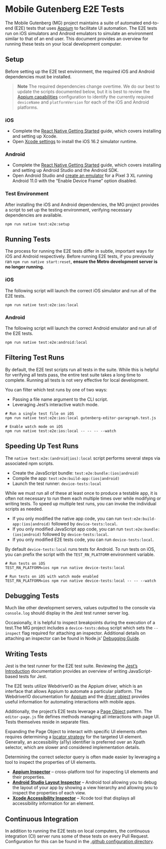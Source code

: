 # Mobile Gutenberg E2E Tests

The Mobile Gutenberg (MG) project maintains a suite of automated end-to-end (E2E) tests that uses [Appium](https://appium.io/docs/en/2.1/) to facilitate UI automation. The E2E tests run on iOS simulators and Android emulators to simulate an environment similar to that of an end user. This document provides an overview for running these tests on your local development computer.

## Setup

Before setting up the E2E test environment, the required iOS and Android dependencies must be installed.

> **Note**
> The required dependencies change overtime. We do our best to update the scripts documented below, but it is best to review the [Appium capabilities](https://github.com/WordPress/gutenberg/blob/trunk/packages/react-native-editor/__device-tests__/helpers/caps.js) configuration to identify the currently required `deviceName` and `platformVersion` for each of the iOS and Android platforms.

### iOS

-   Complete the [React Native Getting Started](https://reactnative.dev/docs/environment-setup) guide, which covers installing and setting up Xcode.
-   Open [Xcode settings](https://developer.apple.com/documentation/xcode/installing-additional-simulator-runtimes#Install-and-manage-Simulator-runtimes-in-settings) to install the iOS 16.2 simulator runtime.

### Android

-   Complete the [React Native Getting Started](https://reactnative.dev/docs/environment-setup) guide, which covers installing and setting up Android Studio and the Android SDK.
-   Open Android Studio and [create an emulator](https://developer.android.com/studio/run/managing-avds) for a Pixel 3 XL running Android 11.0 with the “Enable Device Frame” option disabled.

### Test Environment

After installing the iOS and Android dependencies, the MG project provides a script to set up the testing environment, verifying necessary dependencies are available.

```shell
npm run native test:e2e:setup
```

## Running Tests

The process for running the E2E tests differ in subtle, important ways for iOS and Android respectively. Before running E2E tests, if you previously ran `npm run native start:reset`, **ensure the Metro development server is no longer running.**

### iOS

The following script will launch the correct iOS simulator and run all of the E2E tests.

```shell
npm run native test:e2e:ios:local
```

### Android

The following script will launch the correct Android emulator and run all of the E2E tests.

```shell
npm run native test:e2e:android:local
```

## Filtering Test Runs

By default, the E2E test scripts run all tests in the suite. While this is helpful for verifying all tests pass, the entire test suite takes a long time to complete. Running all tests is not very effective for local development.

You can filter which test runs by one of two ways:

-   Passing a file name argument to the CLI script.
-   Leveraging Jest’s interactive watch mode.

```shell
# Run a single test file on iOS
npm run native test:e2e:ios:local gutenberg-editor-paragraph.test.js

# Enable watch mode on iOS
npm run native test:e2e:ios:local -- -- -- --watch
```

## Speeding Up Test Runs

The `native test:e2e:(android|ios):local` script performs several steps via associated npm scripts.

-   Create the JavaScript bundle: `test:e2e:bundle:(ios|android)`
-   Compile the app: `test:e2e:build-app:(ios|android)`
-   Launch the test runner: `device-tests:local`

While we must run all of these at least once to produce a testable app, it is often not necessary to run them each multiple times over while modifying or writing tests. To speed up multiple test runs, you can invoke the individual scripts as needed.

-   If you only modified the native app code, you can run `test:e2e:build-app:(ios|android)` followed by `device-tests:local`.
-   If you only modified JavaScript app code, you can run `test:e2e:bundle:(ios|android)` followed by `device-tests:local`.
-   If you only modified E2E tests code, you can run `device-tests:local`.

By default `device-tests:local` runs tests for Android. To run tests on iOS, you can prefix the script with the `TEST_RN_PLATFORM` environment variable.

```shell
# Run tests on iOS
TEST_RN_PLATFORM=ios npm run native device-tests:local

# Run tests on iOS with watch mode enabled
TEST_RN_PLATFORM=ios npm run native device-tests:local -- -- --watch
```

## Debugging Tests

Much like other development servers, values outputted to the console via `console.log` should display in the Jest test runner server log.

Occasionally, it is helpful to inspect breakpoints during the execution of a test.The MG project includes a `device-tests:debug` script which sets the `--inspect` flag required for attaching an inspector. Additional details on attaching an inspector can be found in Node.js’ [Debugging Guide](https://nodejs.org/en/docs/guides/debugging-getting-started).

## Writing Tests

Jest is the test runner for the E2E test suite. Reviewing the [Jest’s Introduction](https://jestjs.io/docs/getting-started) documentation provides an overview of writing JavaScript-based tests for Jest.

The E2E tests utilize WebdriverIO as the Appium driver, which is an interface that allows Appium to automate a particular platform. The WebdriverIO documentation for [Appium](https://webdriver.io/docs/api/appium/) and the [driver object](https://webdriver.io/docs/api/browser) provides useful information for automating interactions with mobile apps.

Additionally, the project’s E2E tests leverage a [Page Object](https://webdriver.io/docs/pageobjects/) pattern. The `editor-page.js` file defines methods managing all interactions with page UI. Tests themselves reside in separate files.

Expanding the Page Object to interact with specific UI elements often requires determining a [locator strategy](https://saucelabs.com/resources/blog/advanced-locator-strategies) for the targeted UI element. Generally, an accessibility (a11y) identifier is preferred over an Xpath selector, which are slower and considered implementation details.

Determining the correct selector query is often made easier by leveraging a tool to inspect the properties of UI elements.

-   [**Appium Inspector**](https://github.com/appium/appium-inspector#readme) – cross-platform tool for inspecting UI elements and their properties.
-   [**Android Studio Layout Inspector**](https://developer.android.com/studio/debug/layout-inspector) – Android tool allowing you to debug the layout of your app by showing a view hierarchy and allowing you to inspect the properties of each view.
-   [**Xcode Accessibility Inspector**](https://developer.apple.com/documentation/accessibility/integrating_accessibility_into_your_app#4154486) – Xcode tool that displays all accessibility information for an element.

## Continuous Integration

In addition to running the E2E tests on local computers, the continuous integration (CI) server runs some of these tests on every Pull Request. Configuration for this can be found in the [.github configuration directory](/.github/workflows).
